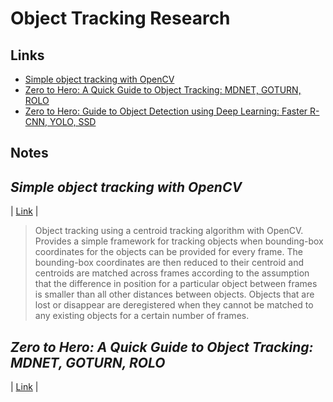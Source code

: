# Object Tracking Research

## Links

- [Simple object tracking with OpenCV](https://www.pyimagesearch.com/2018/07/23/simple-object-tracking-with-opencv/) 
- [Zero to Hero: A Quick Guide to Object Tracking: MDNET, GOTURN, ROLO](https://cv-tricks.com/object-tracking/quick-guide-mdnet-goturn-rolo/)
- [Zero to Hero: Guide to Object Detection using Deep Learning: Faster R-CNN, YOLO, SSD](https://cv-tricks.com/object-detection/faster-r-cnn-yolo-ssd/)

## Notes

## *Simple object tracking with OpenCV*
| [Link](https://www.pyimagesearch.com/2018/07/23/simple-object-tracking-with-opencv/) |

  > Object tracking using a centroid tracking algorithm with OpenCV. Provides a simple framework for tracking objects when bounding-box coordinates for the objects can be provided for every frame. The bounding-box coordinates are then reduced to their centroid and centroids are matched across frames according to the assumption that the difference in position for a particular object between frames is smaller than all other distances between objects. Objects that are lost or disappear are deregistered when they cannot be matched to any existing objects for a certain number of frames. 


## *Zero to Hero: A Quick Guide to Object Tracking: MDNET, GOTURN, ROLO*
| [Link](https://cv-tricks.com/object-tracking/quick-guide-mdnet-goturn-rolo/) |

  > 